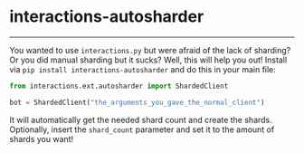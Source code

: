 # interactions-autosharder
____________________________

You wanted to use `interactions.py` but were afraid of the lack of sharding? Or you did manual sharding but it sucks?
Well, this will help you out! Install via `pip install interactions-autosharder` and do this in your main file:

```python
from interactions.ext.autosharder import ShardedClient

bot = ShardedClient("the_arguments_you_gave_the_normal_client")
```
It will automatically get the needed shard count and create the shards. Optionally, insert the `shard_count` parameter
and set it to the amount of shards you want!

